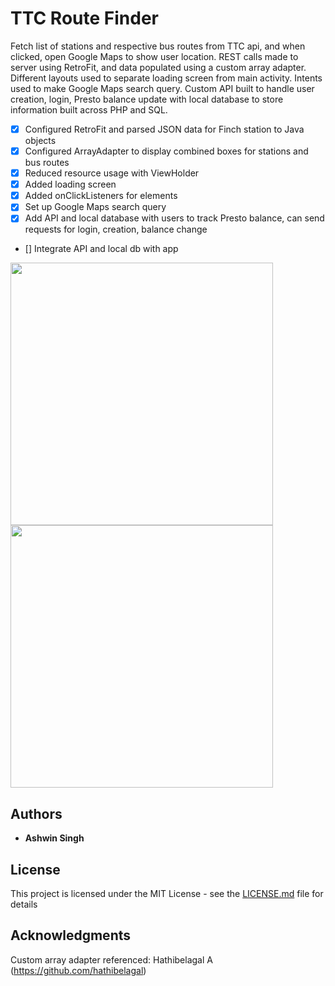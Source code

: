 # TTC Route Finder
 Fetch list of stations and respective bus routes from TTC api, and when clicked, open Google Maps to show user location. REST calls made to server using RetroFit, and data populated using a custom array adapter. Different layouts used to separate loading screen from main activity. Intents used to make Google Maps search query. Custom API built to handle user creation, login, Presto balance update with local database to store information built across PHP and SQL.

- [x] Configured RetroFit and parsed JSON data for Finch station to Java objects
- [x] Configured ArrayAdapter<RouteList> to display combined boxes for stations and bus routes
- [x] Reduced resource usage with ViewHolder
- [x] Added loading screen
- [x] Added onClickListeners for elements
- [x] Set up Google Maps search query
- [x] Add API and local database with users to track Presto balance, can send requests for login, creation, balance change
- [] Integrate API and local db with app

<p float="left">
  <img src="https://github.com/Ashwins9001/TTC-Route-Finder/blob/master/Picture/Loading-Screen.png" width="420"/> 
  <img src="https://github.com/Ashwins9001/TTC-Route-Finder/blob/master/Picture/Main-Screen.png" width="420"/>

</p>

## Authors

* **Ashwin Singh**

## License

This project is licensed under the MIT License - see the [LICENSE.md](LICENSE.md) file for details

## Acknowledgments

Custom array adapter referenced: Hathibelagal A (https://github.com/hathibelagal)
